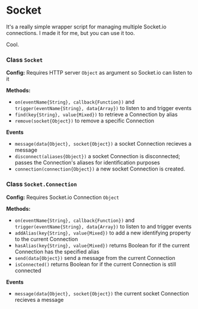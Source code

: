 # Socket

It's a really simple wrapper script for managing multiple Socket.io connections. I made it for me, but you can use it too.

Cool.

### Class `Socket`

**Config:** Requires HTTP server `Object` as argument so Socket.io can listen to it

**Methods:**
- `on(eventName{String}, callback{Function})` and `trigger(eventName{String}, data{Array})` to listen to and trigger events
- `find(key{String}, value{Mixed})` to retrieve a Connection by alias
- `remove(socket{Object})` to remove a specific Connection

**Events**
- `message(data{Object}, socket{Object})` a socket Connection recieves a message
- `disconnect(aliases{Object})` a socket Connection is disconnected; passes the Connection's aliases for identification purposes
- `connection(connection{Object})` a new socket Connection is created.

### Class `Socket.Connection`

**Config:** Requires Socket.io Connection `Object`

**Methods:**
- `on(eventName{String}, callback{Function})` and `trigger(eventName{String}, data{Array})` to listen to and trigger events
- `addAlias(key{String}, value{Mixed})` to add a new identifying property to the current Connection
- `hasAlias(key{String}, value{Mixed})` returns Boolean for if the current Connection has the specified alias
- `send(data{Object})` send a message from the current Connection
- `isConnected()` returns Boolean for if the current Connection is still connected

**Events**
- `message(data{Object}, socket{Object})` the current socket Connection recieves a message
